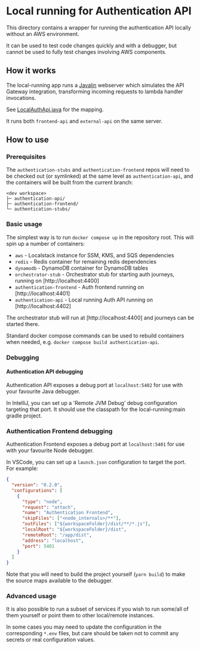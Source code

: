# Local running for Authentication API

This directory contains a wrapper for running the authentication API locally without an AWS environment.

It can be used to test code changes quickly and with a debugger,
but cannot be used to fully test changes involving AWS components.

## How it works

The local-running app runs a [Javalin](https://javalin.io/) webserver which simulates the API Gateway integration,
transforming incoming requests to lambda handler invocations.

See [LocalAuthApi.java](./src/main/java/uk/gov/di/authentication/local/LocalAuthApi.java) for the mapping.

It runs both `frontend-api` and `external-api` on the same server.

## How to use

### Prerequisites

The `authentication-stubs` and `authentication-frontend` repos will need to be checked out (or symlinked)
at the same level as `authentication-api`, and the containers will be built from the current branch:

```
<dev workspace>
├─ authentication-api/
├─ authentication-frontend/
└─ authentication-stubs/
```

### Basic usage

The simplest way is to run `docker compose up` in the repository root. This will spin up a number of containers:

- `aws` - Localstack instance for SSM, KMS, and SQS dependencies
- `redis` - Redis container for remaining redis dependencies
- `dynamodb` - DynamoDB container for DynamoDB tables
- `orchestrator-stub` - Orchestrator stub for starting auth journeys, running on [http://localhost:4400]
- `authentication-frontend` - Auth frontend running on [http://localhost:4401]
- `authentication-api` - Local running Auth API running on [http://localhost:4402]

The orchestrator stub will run at [http://localhost:4400] and journeys can be started there.

Standard docker compose commands can be used to rebuild containers when needed,
e.g. `docker compose build authentication-api`.

### Debugging

#### Authentication API debugging

Authentication API exposes a debug port at `localhost:5402` for use with your favourite Java debugger.

In IntelliJ, you can set up a 'Remote JVM Debug' debug configuration targeting that port.
It should use the classpath for the local-running:main gradle project.

### Authentication Frontend debugging

Authentication Frontend exposes a debug port at `localhost:5401` for use with your favourite Node debugger.

In VSCode, you can set up a `launch.json` configuration to target the port. For example:

```json
{
  "version": "0.2.0",
  "configurations": [
    {
      "type": "node",
      "request": "attach",
      "name": "Authentication Frontend",
      "skipFiles": ["<node_internals>/**"],
      "outFiles": ["${workspaceFolder}/dist/**/*.js"],
      "localRoot": "${workspaceFolder}/dist",
      "remoteRoot": "/app/dist",
      "address": "localhost",
      "port": 5401
    }
  ]
}
```

Note that you will need to build the project yourself (`yarn build`) to make the source maps available to the debugger.

### Advanced usage

It is also possible to run a subset of services if you wish to run some/all of them yourself
or point them to other local/remote instances.

In some cases you may need to update the configuration in the corresponding `*.env` files,
but care should be taken not to commit any secrets or real configuration values.
